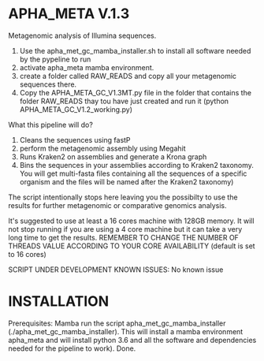 # APHA_META V.1.3
Metagenomic analysis of Illumina sequences.

1) Use the apha_met_gc_mamba_installer.sh to install all software needed by the pypeline to run
2) activate apha_meta mamba environment.
3) create a folder called RAW_READS and copy all your metagenomic sequences there.
4) Copy the APHA_META_GC_V1.3MT.py file in the folder that contains the folder RAW_READS thay tou have just created and run it (python APHA_META_GC_V1.2_working.py)

What this pipeline will do?
1) Cleans the sequences using fastP 
2) perform the metagenomic assembly using Megahit
3) Runs Kraken2 on assemblies and generate a Krona graph
4) Bins the sequences in your assemblies according to Kraken2 taxonomy. You will get multi-fasta files containing all the sequences of a specific organism and the files will be named after the Kraken2 taxonomy)

The script intentionally stops here leaving you the possibilty to use the results for further metagenomic or comparative genomics analysis.

It's suggested to use at least a 16 cores machine with 128GB memory. It will not stop running if you are using a 4 core machine but it can take a very long time to get the results.
REMEMBER TO CHANGE THE NUMBER OF THREADS VALUE ACCORDING TO YOUR CORE AVAILABILITY (default is set to 16 cores)

SCRIPT UNDER DEVELOPMENT
KNOWN ISSUES:
No known issue
# INSTALLATION
Prerequisites: Mamba
run the script apha_met_gc_mamba_installer (./apha_met_gc_mamba_installer). This will install a mamba environment apha_meta and will install python 3.6 and all the software and dependencies needed for the pipeline to work). Done.
